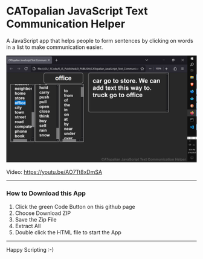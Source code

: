 # CATopalian JavaScript Text Communication Helper
A JavaScript app that helps people to form sentences by clicking on words in a list to make communication easier.

![screenshot_001](src/media/textures/screenshots/001.PNG)

Video: https://youtu.be/AO7Tt8xDmSA

---

### How to Download this App
1. Click the green Code Button on this github page
2. Choose Download ZIP
3. Save the Zip File
4. Extract All
5. Double click the HTML file to start the App

---

Happy Scripting :-)